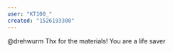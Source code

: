 ```yaml
---
user: "KT100_"
created: "1526193308"
---
```


@drehwurm
Thx for the materials! You are a life saver
